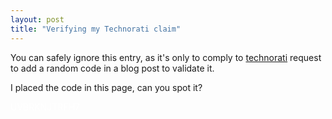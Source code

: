 ```yaml
---
layout: post
title: "Verifying my Technorati claim"
---
```

You can safely ignore this entry, as it's only to comply to <a href="http://technorati.com/">technorati</a> request to add a random code in a blog post to validate it.

I placed the code in this page, can you spot it?

<span style="color: #ffffff;"> UVBRKNJTRFH7</span>